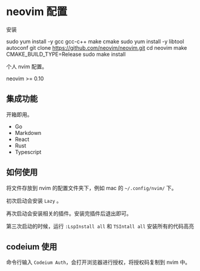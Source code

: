 # neovim 配置

安装

sudo yum install -y gcc gcc-c++ make cmake
sudo yum install -y libtool autoconf
git clone https://github.com/neovim/neovim.git
cd neovim
make CMAKE_BUILD_TYPE=Release
sudo make install


个人 nvim 配置。

neovim >= 0.10

## 集成功能

开箱即用。

- Go
- Markdown
- React
- Rust
- Typescript


## 如何使用

将文件存放到 nvim 的配置文件夹下，例如 mac 的 `~/.config/nvim/` 下。

初次启动会安装 `Lazy` 。

再次启动会安装相关的插件。安装完插件后退出即可。

第三次启动的时候，运行 `:LspInstall all` 和 `TSIntall all` 安装所有的代码高亮

## codeium 使用

命令行输入 `Codeium Auth`，会打开浏览器进行授权，将授权码复制到 nvim 中。
